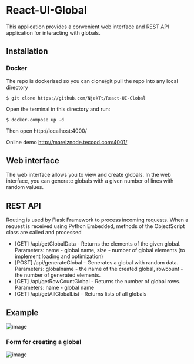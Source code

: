 # React-UI-Global

This application provides a convenient web interface and REST API application for interacting with globals.

## Installation

### Docker

The repo is dockerised so you can clone/git pull the repo into any local directory

```
$ git clone https://github.com/NjekTt/React-UI-Global
```

Open the terminal in this directory and run:

```
$ docker-compose up -d
```

Then open http://localhost:4000/

Online demo http://mareiznode.teccod.com:4001/

## Web interface

The web interface allows you to view and create globals. In the web interface, you can generate globals with a given number of lines with random values.

## REST API

Routing is used by Flask Framework to process incoming requests. When a request is received using Python Embedded, methods of the ObjectScript class are called and processed

-   [GET] /api/getGlobalData - Returns the elements of the given global. Parameters: name - global name, size - number of global elements (to implement loading and optimization)
-   [POST] /api/generateGlobal - Generates a global with random data. Parameters: globalname - the name of the created global, rowcount - the number of generated elements.
-   [GET] /api/getRowCountGlobal - Returns the number of global rows. Parameters: name - global name
-   [GET] /api/getAllGlobalList - Returns lists of all globals

## Example

![image](https://user-images.githubusercontent.com/47400570/161445105-816f4ab5-48dd-4c86-804a-364d7a988799.png)

### Form for creating a global

![image](https://user-images.githubusercontent.com/47400570/161445159-219f8a50-5cfe-4b20-90e2-576c2aff0772.png)
